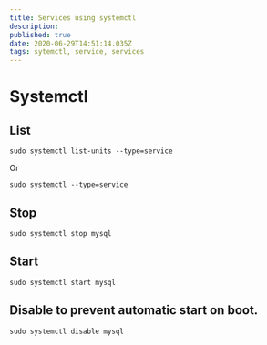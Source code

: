 ```yaml
---
title: Services using systemctl
description: 
published: true
date: 2020-06-29T14:51:14.035Z
tags: sytemctl, service, services
---
```


# Systemctl

## List
```
sudo systemctl list-units --type=service
```
Or
```
sudo systemctl --type=service
```

## Stop
```
sudo systemctl stop mysql
```
## Start
```
sudo systemctl start mysql
```
## Disable to prevent automatic start on boot.
```
sudo systemctl disable mysql
```
